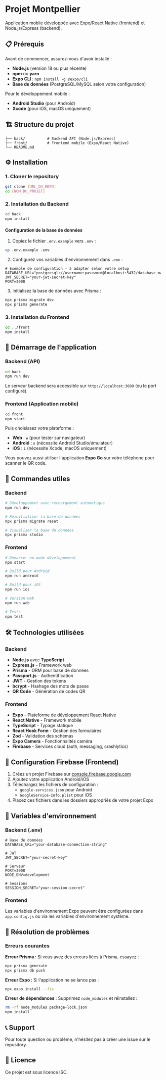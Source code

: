 # Projet Montpellier

Application mobile développée avec Expo/React Native (frontend) et Node.js/Express (backend).

## 📋 Prérequis

Avant de commencer, assurez-vous d'avoir installé :

- **Node.js** (version 18 ou plus récente)
- **npm** ou **yarn**
- **Expo CLI** : `npm install -g @expo/cli`
- **Base de données** (PostgreSQL/MySQL selon votre configuration)

Pour le développement mobile :
- **Android Studio** (pour Android)
- **Xcode** (pour iOS, macOS uniquement)

## 🏗️ Structure du projet

```
├── back/          # Backend API (Node.js/Express)
├── front/         # Frontend mobile (Expo/React Native)
└── README.md
```

## ⚙️ Installation

### 1. Cloner le repository

```bash
git clone [URL_DU_REPO]
cd [NOM_DU_PROJET]
```

### 2. Installation du Backend

```bash
cd back
npm install
```

#### Configuration de la base de données

1. Copiez le fichier `.env.example` vers `.env` :
```bash
cp .env.example .env
```

2. Configurez vos variables d'environnement dans `.env` :
```env
# Exemple de configuration - à adapter selon votre setup
DATABASE_URL="postgresql://username:password@localhost:5432/database_name"
JWT_SECRET="your-jwt-secret-key"
PORT=3000
```

3. Initialisez la base de données avec Prisma :
```bash
npx prisma migrate dev
npx prisma generate
```

### 3. Installation du Frontend

```bash
cd ../front
npm install
```

## 🚀 Démarrage de l'application

### Backend (API)

```bash
cd back
npm run dev
```

Le serveur backend sera accessible sur `http://localhost:3000` (ou le port configuré).

### Frontend (Application mobile)

```bash
cd front
npm start
```

Puis choisissez votre plateforme :
- **Web** : `w` (pour tester sur navigateur)
- **Android** : `a` (nécessite Android Studio/émulateur)
- **iOS** : `i` (nécessite Xcode, macOS uniquement)

Vous pouvez aussi utiliser l'application **Expo Go** sur votre téléphone pour scanner le QR code.

## 📱 Commandes utiles

### Backend
```bash
# Développement avec rechargement automatique
npm run dev

# Réinitialiser la base de données
npx prisma migrate reset

# Visualiser la base de données
npx prisma studio
```

### Frontend
```bash
# Démarrer en mode développement
npm start

# Build pour Android
npm run android

# Build pour iOS
npm run ios

# Version web
npm run web

# Tests
npm test
```

## 🛠️ Technologies utilisées

### Backend
- **Node.js** avec **TypeScript**
- **Express.js** - Framework web
- **Prisma** - ORM pour base de données
- **Passport.js** - Authentification
- **JWT** - Gestion des tokens
- **bcrypt** - Hashage des mots de passe
- **QR Code** - Génération de codes QR

### Frontend
- **Expo** - Plateforme de développement React Native
- **React Native** - Framework mobile
- **TypeScript** - Typage statique
- **React Hook Form** - Gestion des formulaires
- **Zod** - Validation des schémas
- **Expo Camera** - Fonctionnalités caméra
- **Firebase** - Services cloud (auth, messaging, crashlytics)

## 🔧 Configuration Firebase (Frontend)

1. Créez un projet Firebase sur [console.firebase.google.com](https://console.firebase.google.com)
2. Ajoutez votre application Android/iOS
3. Téléchargez les fichiers de configuration :
   - `google-services.json` pour Android
   - `GoogleService-Info.plist` pour iOS
4. Placez ces fichiers dans les dossiers appropriés de votre projet Expo

## 📝 Variables d'environnement

### Backend (.env)
```env
# Base de données
DATABASE_URL="your-database-connection-string"

# JWT
JWT_SECRET="your-secret-key"

# Serveur
PORT=3000
NODE_ENV=development

# Sessions
SESSION_SECRET="your-session-secret"
```

### Frontend
Les variables d'environnement Expo peuvent être configurées dans `app.config.js` ou via les variables d'environnement système.

## 🐛 Résolution de problèmes

### Erreurs courantes

**Erreur Prisma :** Si vous avez des erreurs liées à Prisma, essayez :
```bash
npx prisma generate
npx prisma db push
```

**Erreur Expo :** Si l'application ne se lance pas :
```bash
npx expo install --fix
```

**Erreur de dépendances :** Supprimez `node_modules` et réinstallez :
```bash
rm -rf node_modules package-lock.json
npm install
```

## 📞 Support

Pour toute question ou problème, n'hésitez pas à créer une issue sur le repository.

## 📄 Licence

Ce projet est sous licence ISC.